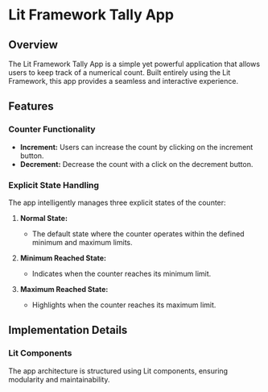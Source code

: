 # Lit Framework Tally App

## Overview

The Lit Framework Tally App is a simple yet powerful application that allows users to keep track of a numerical count. Built entirely using the Lit Framework, this app provides a seamless and interactive experience.

## Features

### Counter Functionality

- **Increment:** Users can increase the count by clicking on the increment button.
- **Decrement:** Decrease the count with a click on the decrement button.

### Explicit State Handling

The app intelligently manages three explicit states of the counter:

1. **Normal State:**
   - The default state where the counter operates within the defined minimum and maximum limits.

2. **Minimum Reached State:**
   - Indicates when the counter reaches its minimum limit.

3. **Maximum Reached State:**
   - Highlights when the counter reaches its maximum limit.

## Implementation Details

### Lit Components

The app architecture is structured using Lit components, ensuring modularity and maintainability.
